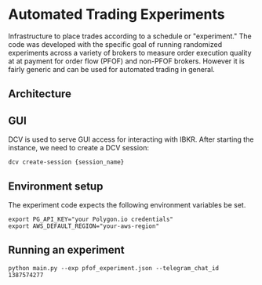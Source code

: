 # Automated Trading Experiments
Infrastructure to place trades according to a schedule or "experiment." The code was developed with the specific goal of running randomized experiments across a variety of brokers to measure order execution quality at at payment for order flow (PFOF) and non-PFOF brokers. However it is fairly generic and can be used for automated trading in general.

## Architecture


## GUI
DCV is used to serve GUI access for interacting with IBKR. After starting the instance, we need to create a DCV session:

```
dcv create-session {session_name}
```

## Environment setup
The experiment code expects the following environment variables be set.
```
export PG_API_KEY="your Polygon.io credentials"
export AWS_DEFAULT_REGION="your-aws-region"
```

## Running an experiment
```
python main.py --exp pfof_experiment.json --telegram_chat_id 1387574277
```